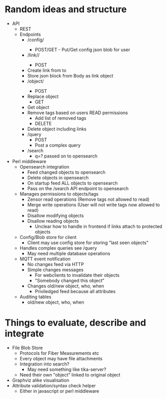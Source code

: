 Random ideas and structure
==========================

* API 
  * REST
  * Endpoints
    * /config/<user>
      * POST/GET - Put/Get config json blob for user
    * /link/<idA>/<idB>
      * POST
	* Create link from <idA> to <idB>
	* Store json block from Body as link object
    * /object/<id>
      * POST
	* Replace object
      * GET
	* Get object
	* Remove tags based on users READ permissions
	  * Add list of removed tags
      * DELETE 
	* Delete object including links
    * /query 
      * POST
      * Post a complex query
    * /search
      * q=? passed on to opensearch
* Perl middleware
  * Opensearch integration
    * Feed changed objects to opensearch
    * Delete objects in opensearch
    * On startup feed ALL objects to opensearch
    * Pass on the /search API endpoint to opensearch
  * Manages permissions to objects/tags
    * Zensor read operations (Remove tags not allowed to read)
    * Merge write operations (User will not write tags now allowed to read)
    * Disallow modifying objects
    * Disallow reading objects
      * Unclear how to handle in frontend if links attach to protected objects
  * Config/Blob store for client
    * Client may use config store for storing "last seen objects"
  * Handles complex queries see /query
    * May need multiple database operations
  * MQTT event notification
    * No changes feed via HTTP
    * Simple changes messages
      * For webclients to invalidate their objects
      * "Somebody changed this object"
    * Changes old/new object, who, when
      * Priviledged feed because all attributes
  * Auditing tables
    * old/new object, who, when


Things to evaluate, describe and integrate
==========================================
* File Blob Store
  * Protocols for Fiber Measurements etc
  * Every object may have file attachments
  * Integration into search?
    * May need something like tika-server?
  * Need their own "object" linked to original object
* Graphviz alike visualisation
* Attribute validation/syntax check helper
  * Either in javascript or perl middleware
